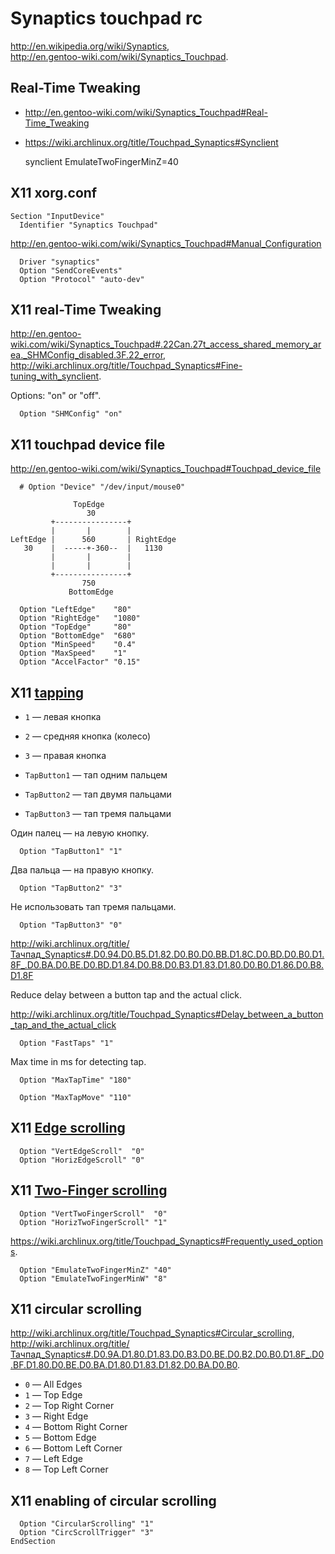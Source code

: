# Synaptics touchpad rc

<http://en.wikipedia.org/wiki/Synaptics>,  
<http://en.gentoo-wiki.com/wiki/Synaptics_Touchpad>.

## Real-Time Tweaking

* <http://en.gentoo-wiki.com/wiki/Synaptics_Touchpad#Real-Time_Tweaking>
* <https://wiki.archlinux.org/title/Touchpad_Synaptics#Synclient>

    synclient EmulateTwoFingerMinZ=40

## X11 xorg.conf

    Section "InputDevice"
      Identifier "Synaptics Touchpad"

<http://en.gentoo-wiki.com/wiki/Synaptics_Touchpad#Manual_Configuration>

      Driver "synaptics"
      Option "SendCoreEvents"
      Option "Protocol" "auto-dev"

## X11 real-Time Tweaking

<http://en.gentoo-wiki.com/wiki/Synaptics_Touchpad#.22Can.27t_access_shared_memory_area._SHMConfig_disabled.3F.22_error>,  
<http://wiki.archlinux.org/title/Touchpad_Synaptics#Fine-tuning_with_synclient>.

Options: "on" or "off".

      Option "SHMConfig" "on"

## X11 touchpad device file

<http://en.gentoo-wiki.com/wiki/Synaptics_Touchpad#Touchpad_device_file>

      # Option "Device" "/dev/input/mouse0"

                  TopEdge
                     30
             +----------------+
             |       |        |
    LeftEdge |      560       | RightEdge
       30    |  -----+-360--  |   1130
             |       |        |
             |       |        |
             +----------------+
                    750
                 BottomEdge

      Option "LeftEdge"    "80"
      Option "RightEdge"   "1080"
      Option "TopEdge"     "80"
      Option "BottomEdge"  "680"
      Option "MinSpeed"    "0.4"
      Option "MaxSpeed"    "1"
      Option "AccelFactor" "0.15"

## X11 [tapping][]

* `1` — левая кнопка
* `2` — средняя кнопка (колесо)
* `3` — правая кнопка

* `TapButton1` — тап одним пальцем
* `TapButton2` — тап двумя пальцами
* `TapButton3` — тап тремя пальцами

Один палец — на левую кнопку.

      Option "TapButton1" "1"

Два пальца — на правую кнопку.

      Option "TapButton2" "3"

Не использовать тап тремя пальцами.

      Option "TapButton3" "0"

<http://wiki.archlinux.org/title/Тачпад_Synaptics#.D0.94.D0.B5.D1.82.D0.B0.D0.BB.D1.8C.D0.BD.D0.B0.D1.8F_.D0.BA.D0.BE.D0.BD.D1.84.D0.B8.D0.B3.D1.83.D1.80.D0.B0.D1.86.D0.B8.D1.8F>

Reduce delay between a button tap and the actual click.

<http://wiki.archlinux.org/title/Touchpad_Synaptics#Delay_between_a_button_tap_and_the_actual_click>

      Option "FastTaps" "1"

Max time in ms for detecting tap.

      Option "MaxTapTime" "180"

      Option "MaxTapMove" "110"

[Tapping]: http://wiki.archlinux.org/title/Touchpad_Synaptics#Tapping_issues

## X11 [Edge scrolling][]

      Option "VertEdgeScroll"  "0"
      Option "HorizEdgeScroll" "0"

[Edge scrolling]: http://wiki.archlinux.org/title/Touchpad_Synaptics#Edge_scrolling

## X11 [Two-Finger scrolling][]

      Option "VertTwoFingerScroll"  "0"
      Option "HorizTwoFingerScroll" "1"

<https://wiki.archlinux.org/title/Touchpad_Synaptics#Frequently_used_options>.

      Option "EmulateTwoFingerMinZ" "40"
      Option "EmulateTwoFingerMinW" "8"

[Two-Finger scrolling]: http://wiki.archlinux.org/title/Touchpad_Synaptics#Two-Finger_scrolling

## X11 circular scrolling

<http://wiki.archlinux.org/title/Touchpad_Synaptics#Circular_scrolling>,  
<http://wiki.archlinux.org/title/Тачпад_Synaptics#.D0.9A.D1.80.D1.83.D0.B3.D0.BE.D0.B2.D0.B0.D1.8F_.D0.BF.D1.80.D0.BE.D0.BA.D1.80.D1.83.D1.82.D0.BA.D0.B0>.

* `0` — All Edges
* `1` — Top Edge
* `2` — Top Right Corner
* `3` — Right Edge
* `4` — Bottom Right Corner
* `5` — Bottom Edge
* `6` — Bottom Left Corner
* `7` — Left Edge
* `8` — Top Left Corner

## X11 enabling of circular scrolling

      Option "CircularScrolling" "1"
      Option "CircScrollTrigger" "3"
    EndSection

